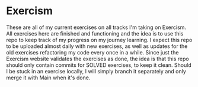 # Exercism
 
 These are all of my current exercises on all tracks I'm taking on Exercism. All exercises here are finished and functioning and the idea is to use this repo to keep track of my progress on my journey learning. I expect this repo to be uploaded almost daily with new exercises, as well as updates for the old exercises refactoring my code every once in a while. 
 Since just the Exercism website validates the exercises as done, the idea is that this repo should only contain commits for SOLVED exercises, to keep it clean. Should I be stuck in an exercise locally, I will simply branch it separately and only merge it with Main when it's done. 
 
